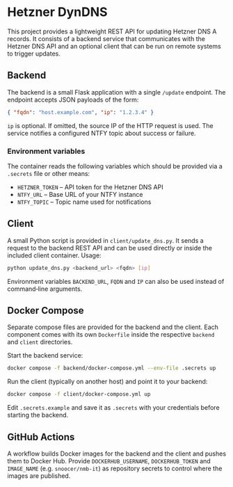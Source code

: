 # Hetzner DynDNS

This project provides a lightweight REST API for updating Hetzner DNS A records.
It consists of a backend service that communicates with the Hetzner DNS API and
an optional client that can be run on remote systems to trigger updates.

## Backend

The backend is a small Flask application with a single `/update` endpoint.  The
endpoint accepts JSON payloads of the form:

```json
{ "fqdn": "host.example.com", "ip": "1.2.3.4" }
```

`ip` is optional. If omitted, the source IP of the HTTP request is used. The
service notifies a configured NTFY topic about success or failure.

### Environment variables

The container reads the following variables which should be provided via a
`.secrets` file or other means:

- `HETZNER_TOKEN` – API token for the Hetzner DNS API
- `NTFY_URL` – Base URL of your NTFY instance
- `NTFY_TOPIC` – Topic name used for notifications

## Client

A small Python script is provided in `client/update_dns.py`.  It sends a request
to the backend REST API and can be used directly or inside the included client
container.  Usage:

```bash
python update_dns.py <backend_url> <fqdn> [ip]
```

Environment variables `BACKEND_URL`, `FQDN` and `IP` can also be used instead of
command‑line arguments.

## Docker Compose

Separate compose files are provided for the backend and the client. Each
component comes with its own `Dockerfile` inside the respective
`backend` and `client` directories.

Start the backend service:

```bash
docker compose -f backend/docker-compose.yml --env-file .secrets up
```

Run the client (typically on another host) and point it to your backend:

```bash
docker compose -f client/docker-compose.yml up
```

Edit `.secrets.example` and save it as `.secrets` with your credentials before
starting the backend.

## GitHub Actions

A workflow builds Docker images for the backend and the client and
pushes them to Docker Hub.  Provide `DOCKERHUB_USERNAME`,
`DOCKERHUB_TOKEN` and `IMAGE_NAME` (e.g. `snoocer/nmb-it`) as
repository secrets to control where the images are published.

